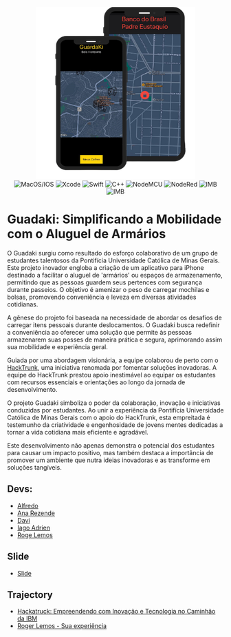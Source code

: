 <div align="center">
  <img aling="center" alt="interface" height="400" width="370" src="https://github.com/Miukiyn/GuadaKi/blob/main/img/guardakiInterface.png"/>
</div>
<div align="center">
  <img aling="center" alt="MacOS/IOS" height="30" width="30" src="https://cdn.jsdelivr.net/gh/devicons/devicon/icons/apple/apple-original.svg"/>
  <img aling="center" alt="Xcode" height="30" width="40" src="https://cdn.jsdelivr.net/gh/devicons/devicon/icons/xcode/xcode-original.svg"/>
  <img aling="center" alt="Swift" height="30" width="40" src="https://cdn.jsdelivr.net/gh/devicons/devicon/icons/swift/swift-original.svg"/>
  <img aling="center" alt="C++" height="30" width="40" src="https://cdn.jsdelivr.net/gh/devicons/devicon/icons/cplusplus/cplusplus-original.svg"/>
  <img aling="center" alt="NodeMCU" height="30" width="30" src="https://brandslogos.com/wp-content/uploads/images/large/arduino-logo-1.png"/>
  <img aling="center" alt="NodeRed" height="30" width="30" src="https://nodered.org/about/resources/media/node-red-icon.png"/>
  <img aling="center" alt="IMB" height="40" width="60" src="https://www.nicepng.com/png/full/858-8585442_cloud-native-intelligence-for-ibm-cloud-ibm-cloud.png"/>
  <img aling="center" alt="IMB" height="30" width="30" src="https://cdn-icons-png.flaticon.com/512/6080/6080697.png"/>
</div>

# Guadaki: Simplificando a Mobilidade com o Aluguel de Armários

O Guadaki surgiu como resultado do esforço colaborativo de um grupo de estudantes talentosos da Pontifícia Universidade Católica de Minas Gerais. Este projeto inovador engloba a criação de um aplicativo para iPhone destinado a facilitar o aluguel de 'armários' ou espaços de armazenamento, permitindo que as pessoas guardem seus pertences com segurança durante passeios. O objetivo é amenizar o peso de carregar mochilas e bolsas, promovendo conveniência e leveza em diversas atividades cotidianas.

A gênese do projeto foi baseada na necessidade de abordar os desafios de carregar itens pessoais durante deslocamentos. O Guadaki busca redefinir a conveniência ao oferecer uma solução que permite às pessoas armazenarem suas posses de maneira prática e segura, aprimorando assim sua mobilidade e experiência geral.

Guiada por uma abordagem visionária, a equipe colaborou de perto com o [HackTrunk](https://hackatruck.com.br/), uma iniciativa renomada por fomentar soluções inovadoras. A equipe do HackTrunk prestou apoio inestimável ao equipar os estudantes com recursos essenciais e orientações ao longo da jornada de desenvolvimento.

O projeto Guadaki simboliza o poder da colaboração, inovação e iniciativas conduzidas por estudantes. Ao unir a experiência da Pontifícia Universidade Católica de Minas Gerais com o apoio do HackTrunk, esta empreitada é testemunho da criatividade e engenhosidade de jovens mentes dedicadas a tornar a vida cotidiana mais eficiente e agradável.

Este desenvolvimento não apenas demonstra o potencial dos estudantes para causar um impacto positivo, mas também destaca a importância de promover um ambiente que nutra ideias inovadoras e as transforme em soluções tangíveis.

## Devs:
- [Alfredo](...)  
- [Ana Rezende](...)  
- [Davi](...)  
- [Iago Adrien](https://github.com/Miukiyn)  
- [Roge Lemos](...)  

## Slide
- [Slide](https://github.com/Miukiyn/GuadaKi/blob/main/Slide/Guadaki-Slide-Project.pdf)

## Trajectory
- [Hackatruck: Empreendendo com Inovação e Tecnologia no Caminhão da IBM](https://www.linkedin.com/pulse/hackatruck-empreendendo-com-inova%C3%A7%C3%A3o-e-tecnologia-da-ibm-ferreira/)
- [Roger Lemos - Sua experiência ](https://www.linkedin.com/feed/update/urn:li:activity:7076978883190824960/)


